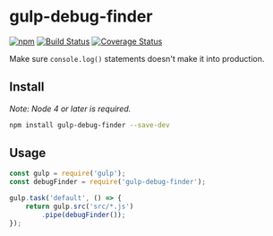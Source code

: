 # gulp-debug-finder
[![npm](https://img.shields.io/npm/v/gulp-debug-finder.svg)](https://www.npmjs.com/package/gulp-debug-finder)
[![Build Status](https://travis-ci.org/jwilsson/gulp-debug-finder.svg?branch=master)](https://travis-ci.org/jwilsson/gulp-debug-finder)
[![Coverage Status](https://coveralls.io/repos/github/jwilsson/gulp-debug-finder/badge.svg?branch=master)](https://coveralls.io/github/jwilsson/gulp-debug-finder?branch=master)

Make sure `console.log()` statements doesn't make it into production.

## Install
*Note: Node 4 or later is required.*

```bash
npm install gulp-debug-finder --save-dev
```

## Usage
```js
const gulp = require('gulp');
const debugFinder = require('gulp-debug-finder');

gulp.task('default', () => {
    return gulp.src('src/*.js')
        .pipe(debugFinder());
});
```
